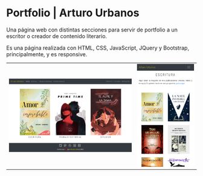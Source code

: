 # Portfolio | Arturo Urbanos

Una página web con distintas secciones para servir de portfolio a un escritor o creador de contenido literario.

Es una página realizada con HTML, CSS, JavaScript, JQuery y Bootstrap, principalmente, y es responsive.

<table>
    <tr>
        <td><img src="images/portfolio-pc.png" /></td>
        <td><img src="images/portfolio-movil.png" /></td>
    </tr>
</table>